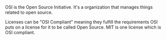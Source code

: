 OSI is the Open Source Initiative. It's a organization that manages things
related to open source.

Licenses can be "OSI Compliant" meaning they fulfill the requirements OSI puts
on a license for it to be called Open Source. MIT is one license which is OSI
compliant.
